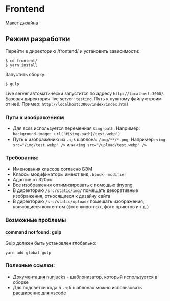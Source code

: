 # Frontend

[Макет дизайна](https://www.figma.com/file/vPsA8xRIe0BgYkYPDIt8gw/Shelterpaws?type=design&node-id=0-1&mode=design)

## Режим разработки

Перейти в директорию /frontend/ и установить зависимости:
```
$ cd frontent/
$ yarn install
```
Запустить сборку:
```
$ gulp
```
Live server автоматически запустится по адресу `http://localhost:3000/`.
Базовая директория live server: `testing`. Путь к нужному файлу строим от неё.
Пример: `http://localhost:3000/index/index.html`

### Пути к изображениям

- Для scss используется переменная `$img-path`. Например: `background-image: url('#{$img-path}/test.webp')`
- Путь к изображению из `.njk` шаблона: `/img/**/*.png`; Например: `<img src="/img/test.webp" />` или `<img src="/upload/test.webp" />`

### Требования:

- Именования классов согласно БЭМ
- Классы модификаторы имеют вид `.block--modifier`
- Адаптив от 320px
- Все изображения оптимизировать с помощью [tinypng](https://tinypng.com/)
- В директорию `/src/static/img/` помещать декоративные изображения, относящиеся к дизайну сайта
- В директорию `/src/static/upload/` помещать изображения, являющиеся контентом (фото животных, фото приютов и т.д.)

### Возможные проблемы

#### command not found: gulp

Gulp должен быть установлен глобально:

```
yarn add global gulp
```

### Полезные ссылки:

- [Документация nunjucks](https://mozilla.github.io/nunjucks/templating.html) - шаблонизатор, который используется в сборке
- Для подсветки кода в `.njk` шаблонах можно использовать [расширение для vscode](https://marketplace.visualstudio.com/items?itemName=ronnidc.nunjucks)
